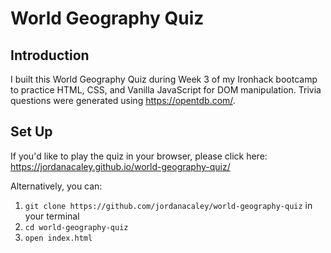 # World Geography Quiz #

## Introduction ##

I built this World Geography Quiz during Week 3 of my Ironhack bootcamp to practice HTML, CSS, and Vanilla JavaScript for DOM manipulation. Trivia questions were generated using <https://opentdb.com/>.

## Set Up ##

If you'd like to play the quiz in your browser, please click here: <https://jordanacaley.github.io/world-geography-quiz/>

Alternatively, you can:
1. `git clone https://github.com/jordanacaley/world-geography-quiz` in your terminal
2. `cd world-geography-quiz`
3. `open index.html`


